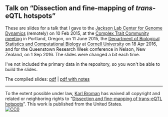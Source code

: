 ## Talk on &ldquo;Dissection and fine-mapping of _trans_-eQTL hotspots&rdquo;

These are slides for a talk that I gave to the
[Jackson Lab Center for Genome Dynamics](http://cgd.jax.org)
(remotely) on 10 Feb 2015, at the
[Complex Trait Community meeting](http://www.complextrait.org/ctc2015/)
in Portland, Oregon, on 11 June 2015, the
[Department of Biological Statistics and Computational Biology](https://bscb.cornell.edu)
at [Cornell University](http://www.cornell.edu/) on 18 Apr 2016, and
for the Queenstown Research Week conference in Nelson, New Zealand, on 1 Sep
2016.  The slides were changed a bit each time.

I've not included the primary data in the repository, so you won't be
able to build the slides.

The compiled slides:
[pdf](https://www.biostat.wisc.edu/~kbroman/presentations/qrw2016.pdf) |
[pdf with notes](https://www.biostat.wisc.edu/~kbroman/presentations/qrw2016_withnotes.pdf)

---

To the extent possible under law,
[Karl Broman](http://github.com/kbroman)
has waived all copyright and related or neighboring rights to
&ldquo;[Dissection and fine-mapping of trans-eQTL hotspots](https://github.com/kbroman/Talk_TransHotspots)&rdquo;.
This work is published from the United States.
<br/>
[![CC0](http://i.creativecommons.org/p/zero/1.0/88x31.png)](http://creativecommons.org/publicdomain/zero/1.0/)
